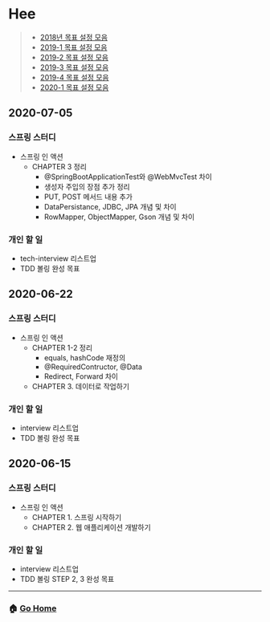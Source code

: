 # Hee

> - [2018년 목표 설정 모음](/hee/2018-goals.md)
> - [2019-1 목표 설정 모음](/hee/2019-1-goals.md)
> - [2019-2 목표 설정 모음](/hee/2019-2-goals.md)
> - [2019-3 목표 설정 모음](/hee/2019-3-goals.md)
> - [2019-4 목표 설정 모음](/hee/2019-3-goals.md)
> - [2020-1 목표 설정 모음](/hee/2020-1-goals.md)

## 2020-07-05
### 스프링 스터디
- 스프링 인 액션
  - CHAPTER 3 정리
    - @SpringBootApplicationTest와 @WebMvcTest 차이 
    - 생성자 주입의 장점 추가 정리 
    - PUT, POST 메서드 내용 추가
    - DataPersistance, JDBC, JPA 개념 및 차이
    - RowMapper, ObjectMapper, Gson 개념 및 차이 
### 개인 할 일
- tech-interview 리스트업
- TDD 볼링 완성 목표

## 2020-06-22
### 스프링 스터디
- 스프링 인 액션
  - CHAPTER 1-2 정리
    - equals, hashCode 재정의 
    - @RequiredContructor, @Data
    - Redirect, Forward 차이
  - CHAPTER 3. 데이터로 작업하기
### 개인 할 일
- interview 리스트업
- TDD 볼링 완성 목표

## 2020-06-15
### 스프링 스터디
- 스프링 인 액션
  - CHAPTER 1. 스프링 시작하기
  - CHAPTER 2. 웹 애플리케이션 개발하기
### 개인 할 일
- interview 리스트업
- TDD 볼링 STEP 2, 3 완성 목표

---

### :house: [Go Home](https://github.com/WeareSoft/WWL)

